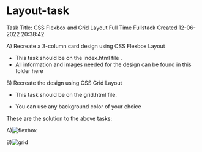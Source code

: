 # Layout-task

Task Title: CSS Flexbox and Grid Layout
Full Time
Fullstack
Created 12-06-2022 20:38:42

A) Recreate a 3-column card design using CSS Flexbox  Layout
- This task should be on the index.html file .
- All information and images needed for the design can be found in this folder here


B) Recreate the design using CSS Grid Layout  

- This task should be on the grid.html file.

- You can use any background color of your choice

These are the solution to the above tasks:

A)![flexbox](https://user-images.githubusercontent.com/65573250/173959005-3343d2eb-1da6-44c2-9875-cb6de8cd9dc1.png)


B)![grid](https://user-images.githubusercontent.com/65573250/173959008-d0a1ab7a-1cb4-46b7-b2d1-2f54badc20af.png)

